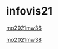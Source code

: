 # infovis21
[mo2021mw36](https://marcosrojasitba.github.io/infovis21/mom2021w36)

[mo2021mw38](https://marcosrojasitba.github.io/infovis21/mom2021w38)

